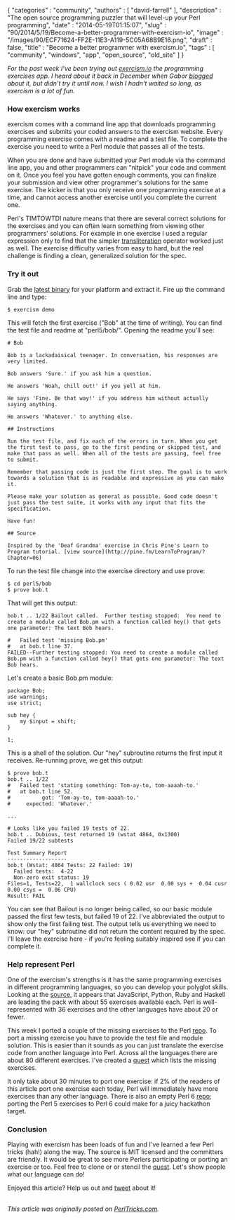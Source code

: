 {
   "categories" : "community",
   "authors" : [
      "david-farrell"
   ],
   "description" : "The open source programming puzzler that will level-up your Perl programming",
   "date" : "2014-05-19T01:15:07",
   "slug" : "90/2014/5/19/Become-a-better-programmer-with-exercism-io",
   "image" : "/images/90/ECF71624-FF2E-11E3-A119-5C05A68B9E16.png",
   "draft" : false,
   "title" : "Become a better programmer with exercism.io",
   "tags" : [
      "community",
      "windows",
      "app",
      "open_source",
      "old_site"
   ]
}


*For the past week I've been trying out [exercism.io](http://exercism.io/) the programming exercises app. I heard about it back in December when Gabor [blogged](http://blogs.perl.org/users/gabor_szabo/2013/12/perl-exercism.html) about it, but didn't try it until now. I wish I hadn't waited so long, as exercism is a lot of fun.*

### How exercism works

exercism comes with a command line app that downloads programming exercises and submits your coded answers to the exercism website. Every programming exercise comes with a readme and a test file. To complete the exercise you need to write a Perl module that passes all of the tests.

When you are done and have submitted your Perl module via the command line app, you and other programmers can "nitpick" your code and comment on it. Once you feel you have gotten enough comments, you can finalize your submission and view other programmer's solutions for the same exercise. The kicker is that you only receive one programming exercise at a time, and cannot access another exercise until you complete the current one.

Perl's TIMTOWTDI nature means that there are several correct solutions for the exercises and you can often learn something from viewing other programmers' solutions. For example in one exercise I used a regular expression only to find that the simpler [transliteration](http://perldoc.perl.org/perlop.html#Quote-and-Quote-like-Operators) operator worked just as well. The exercise difficulty varies from easy to hard, but the real challenge is finding a clean, generalized solution for the spec.

### Try it out

Grab the [latest binary](https://github.com/exercism/cli/releases/latest) for your platform and extract it. Fire up the command line and type:

``` prettyprint
$ exercism demo
```

This will fetch the first exercise ("Bob" at the time of writing). You can find the test file and readme at "perl5/bob/". Opening the readme you'll see:

``` prettyprint
# Bob

Bob is a lackadaisical teenager. In conversation, his responses are very limited.

Bob answers 'Sure.' if you ask him a question.

He answers 'Woah, chill out!' if you yell at him.

He says 'Fine. Be that way!' if you address him without actually saying anything.

He answers 'Whatever.' to anything else.

## Instructions

Run the test file, and fix each of the errors in turn. When you get the first test to pass, go to the first pending or skipped test, and make that pass as well. When all of the tests are passing, feel free to submit. 

Remember that passing code is just the first step. The goal is to work towards a solution that is as readable and expressive as you can make it. 

Please make your solution as general as possible. Good code doesn't just pass the test suite, it works with any input that fits the specification.

Have fun!

## Source

Inspired by the 'Deaf Grandma' exercise in Chris Pine's Learn to Program tutorial. [view source](http://pine.fm/LearnToProgram/?Chapter=06)
```

To run the test file change into the exercise directory and use prove:

``` prettyprint
$ cd perl5/bob
$ prove bob.t
```

That will get this output:

``` prettyprint
bob.t .. 1/22 Bailout called.  Further testing stopped:  You need to create a module called Bob.pm with a function called hey() that gets one parameter: The text Bob hears.

#   Failed test 'missing Bob.pm'
#   at bob.t line 37.
FAILED--Further testing stopped: You need to create a module called Bob.pm with a function called hey() that gets one parameter: The text Bob hears.
```

Let's create a basic Bob.pm module:

``` prettyprint
package Bob;
use warnings;
use strict;

sub hey {
    my $input = shift;
}

1;
```

This is a shell of the solution. Our "hey" subroutine returns the first input it receives. Re-running prove, we get this output:

``` prettyprint
$ prove bob.t
bob.t .. 1/22 
#   Failed test 'stating something: Tom-ay-to, tom-aaaah-to.'
#   at bob.t line 52.
#          got: 'Tom-ay-to, tom-aaaah-to.'
#     expected: 'Whatever.'

...

# Looks like you failed 19 tests of 22.
bob.t .. Dubious, test returned 19 (wstat 4864, 0x1300)
Failed 19/22 subtests 

Test Summary Report
-------------------
bob.t (Wstat: 4864 Tests: 22 Failed: 19)
  Failed tests:  4-22
  Non-zero exit status: 19
Files=1, Tests=22,  1 wallclock secs ( 0.02 usr  0.00 sys +  0.04 cusr  0.00 csys =  0.06 CPU)
Result: FAIL
```

You can see that Bailout is no longer being called, so our basic module passed the first few tests, but failed 19 of 22. I've abbreviated the output to show only the first failing test. The output tells us everything we need to know: our "hey" subroutine did not return the content required by the spec. I'll leave the exercise here - if you're feeling suitably inspired see if you can complete it.

### Help represent Perl

One of the exercism's strengths is it has the same programming exercises in different programming languages, so you can develop your polyglot skills. Looking at the [source](https://github.com/exercism), it appears that JavaScript, Python, Ruby and Haskell are leading the pack with about 55 exercises available each. Perl is well-represented with 36 exercises and the other languages have about 20 or fewer.

This week I ported a couple of the missing exercises to the Perl [repo](https://github.com/exercism/xperl5). To port a missing exercise you have to provide the test file and module solution. This is easier than it sounds as you can just translate the exercise code from another language into Perl. Across all the languages there are about 80 different exercises. I've created a [quest](https://questhub.io/realm/perl/quest/53795a10bbd0be180400014f) which lists the missing exercises.

It only take about 30 minutes to port one exercise: if 2% of the readers of this article port one exercise each today, Perl will immediately have more exercises than any other language. There is also an empty Perl 6 [repo](https://github.com/exercism/xperl6); porting the Perl 5 exercises to Perl 6 could make for a juicy hackathon target.

### Conclusion

Playing with exercism has been loads of fun and I've learned a few Perl tricks (hah!) along the way. The source is MIT licensed and the committers are friendly. It would be great to see more Perlers participating or porting an exercise or too. Feel free to clone or or stencil the [quest](https://questhub.io/realm/perl/quest/53795a10bbd0be180400014f). Let's show people what our language can do!

Enjoyed this article? Help us out and [tweet](https://twitter.com/intent/tweet?original_referer=http%3A%2F%2Fperltricks.com%2Farticle%2F90%2F2014%2F5%2F18%2FBecome-a-better-programmer-with-exercism-io&text=Become+a+better+programmer+with+exercism.io&tw_p=tweetbutton&url=http%3A%2F%2Fperltricks.com%2Farticle%2F90%2F2014%2F5%2F18%2FBecome-a-better-programmer-with-exercism-io&via=perltricks) about it!

\
*This article was originally posted on [PerlTricks.com](http://perltricks.com).*
